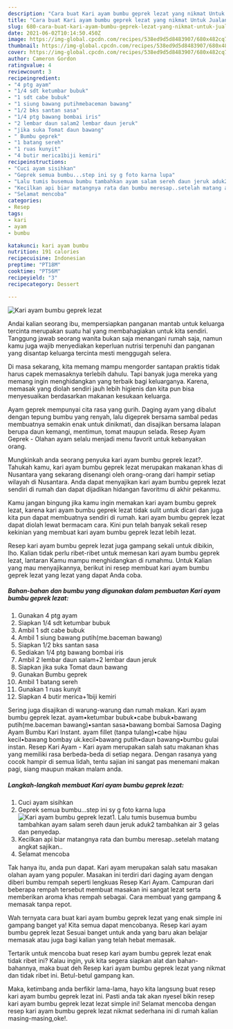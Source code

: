 ```yaml
---
description: "Cara buat Kari ayam bumbu geprek lezat yang nikmat Untuk Jualan"
title: "Cara buat Kari ayam bumbu geprek lezat yang nikmat Untuk Jualan"
slug: 680-cara-buat-kari-ayam-bumbu-geprek-lezat-yang-nikmat-untuk-jualan
date: 2021-06-02T10:14:50.450Z
image: https://img-global.cpcdn.com/recipes/538ed9d5d8483907/680x482cq70/kari-ayam-bumbu-geprek-lezat-foto-resep-utama.jpg
thumbnail: https://img-global.cpcdn.com/recipes/538ed9d5d8483907/680x482cq70/kari-ayam-bumbu-geprek-lezat-foto-resep-utama.jpg
cover: https://img-global.cpcdn.com/recipes/538ed9d5d8483907/680x482cq70/kari-ayam-bumbu-geprek-lezat-foto-resep-utama.jpg
author: Cameron Gordon
ratingvalue: 4
reviewcount: 3
recipeingredient:
- "4 ptg ayam"
- "1/4 sdt ketumbar bubuk"
- "1 sdt cabe bubuk"
- "1 siung bawang putihmebaceman bawang"
- "1/2 bks santan sasa"
- "1/4 ptg bawang bombai iris"
- "2 lembar daun salam2 lembar daun jeruk"
- "jika suka Tomat daun bawang"
- " Bumbu geprek"
- "1 batang sereh"
- "1 ruas kunyit"
- "4 butir merica1biji kemiri"
recipeinstructions:
- "Cuci ayam sisihkan"
- "Geprek semua bumbu...step ini sy g foto karna lupa"
- "Lalu tumis busemua bumbu tambahkan ayam salam sereh daun jeruk aduk2 tambahkan air 3 gelas dan penyedap."
- "Kecilkan api biar matangnya rata dan bumbu meresap..setelah matang angkat sajikan.."
- "Selamat mencoba"
categories:
- Resep
tags:
- kari
- ayam
- bumbu

katakunci: kari ayam bumbu 
nutrition: 191 calories
recipecuisine: Indonesian
preptime: "PT18M"
cooktime: "PT56M"
recipeyield: "3"
recipecategory: Dessert

---
```



![Kari ayam bumbu geprek lezat](https://img-global.cpcdn.com/recipes/538ed9d5d8483907/680x482cq70/kari-ayam-bumbu-geprek-lezat-foto-resep-utama.jpg)

Andai kalian seorang ibu, mempersiapkan panganan mantab untuk keluarga tercinta merupakan suatu hal yang membahagiakan untuk kita sendiri. Tanggung jawab seorang  wanita bukan saja menangani rumah saja, namun kamu juga wajib menyediakan keperluan nutrisi terpenuhi dan panganan yang disantap keluarga tercinta mesti menggugah selera.

Di masa  sekarang, kita memang mampu mengorder santapan praktis tidak harus capek memasaknya terlebih dahulu. Tapi banyak juga mereka yang memang ingin menghidangkan yang terbaik bagi keluarganya. Karena, memasak yang diolah sendiri jauh lebih higienis dan kita pun bisa menyesuaikan berdasarkan makanan kesukaan keluarga. 

Ayam geprek mempunyai cita rasa yang gurih. Daging ayam yang dibalut dengan tepung bumbu yang renyah, lalu digeprek bersama sambal pedas membuatnya semakin enak untuk dinikmati, dan disajikan bersama lalapan berupa daun kemangi, mentimun, tomat maupun selada. Resep Ayam Geprek - Olahan ayam selalu menjadi menu favorit untuk kebanyakan orang.

Mungkinkah anda seorang penyuka kari ayam bumbu geprek lezat?. Tahukah kamu, kari ayam bumbu geprek lezat merupakan makanan khas di Nusantara yang sekarang disenangi oleh orang-orang dari hampir setiap wilayah di Nusantara. Anda dapat menyajikan kari ayam bumbu geprek lezat sendiri di rumah dan dapat dijadikan hidangan favoritmu di akhir pekanmu.

Kamu jangan bingung jika kamu ingin memakan kari ayam bumbu geprek lezat, karena kari ayam bumbu geprek lezat tidak sulit untuk dicari dan juga kita pun dapat membuatnya sendiri di rumah. kari ayam bumbu geprek lezat dapat diolah lewat bermacam cara. Kini pun telah banyak sekali resep kekinian yang membuat kari ayam bumbu geprek lezat lebih lezat.

Resep kari ayam bumbu geprek lezat juga gampang sekali untuk dibikin, lho. Kalian tidak perlu ribet-ribet untuk memesan kari ayam bumbu geprek lezat, lantaran Kamu mampu menghidangkan di rumahmu. Untuk Kalian yang mau menyajikannya, berikut ini resep membuat kari ayam bumbu geprek lezat yang lezat yang dapat Anda coba.

<!--inarticleads1-->

##### Bahan-bahan dan bumbu yang digunakan dalam pembuatan Kari ayam bumbu geprek lezat:

1. Gunakan 4 ptg ayam
1. Siapkan 1/4 sdt ketumbar bubuk
1. Ambil 1 sdt cabe bubuk
1. Ambil 1 siung bawang putih(me.baceman bawang)
1. Siapkan 1/2 bks santan sasa
1. Sediakan 1/4 ptg bawang bombai iris
1. Ambil 2 lembar daun salam+2 lembar daun jeruk
1. Siapkan jika suka Tomat daun bawang
1. Gunakan  Bumbu geprek
1. Ambil 1 batang sereh
1. Gunakan 1 ruas kunyit
1. Siapkan 4 butir merica+1biji kemiri


Sering juga disajikan di warung-warung dan rumah makan. Kari ayam bumbu geprek lezat. ayam•ketumbar bubuk•cabe bubuk•bawang putih(me.baceman bawang)•santan sasa•bawang bombai Samosa Daging Ayam Bumbu Kari Instant. ayam fillet (tanpa tulang)•cabe hijau kecil•bawang bombay uk.kecil•bawang putih•daun bawang•bumbu gulai instan. Resep Kari Ayam - Kari ayam merupakan salah satu makanan khas yang memiliki rasa berbeda-beda di setiap negara. Dengan rasanya yang cocok hampir di semua lidah, tentu sajian ini sangat pas menemani makan pagi, siang maupun makan malam anda. 

<!--inarticleads2-->

##### Langkah-langkah membuat Kari ayam bumbu geprek lezat:

1. Cuci ayam sisihkan
1. Geprek semua bumbu...step ini sy g foto karna lupa
<img src="https://img-global.cpcdn.com/steps/840ad9416c21f3ec/160x128cq70/kari-ayam-bumbu-geprek-lezat-langkah-memasak-2-foto.jpg" alt="Kari ayam bumbu geprek lezat">1. Lalu tumis busemua bumbu tambahkan ayam salam sereh daun jeruk aduk2 tambahkan air 3 gelas dan penyedap.
1. Kecilkan api biar matangnya rata dan bumbu meresap..setelah matang angkat sajikan..
1. Selamat mencoba


Tak hanya itu, anda pun dapat. Kari ayam merupakan salah satu masakan olahan ayam yang populer. Masakan ini terdiri dari daging ayam dengan diberi bumbu rempah seperti lengkuas Resep Kari Ayam. Campuran dari beberapa rempah tersebut membuat masakan ini sangat lezat serta memberikan aroma khas rempah sebagai. Cara membuat yang gampang &amp; memasak tanpa repot. 

Wah ternyata cara buat kari ayam bumbu geprek lezat yang enak simple ini gampang banget ya! Kita semua dapat mencobanya. Resep kari ayam bumbu geprek lezat Sesuai banget untuk anda yang baru akan belajar memasak atau juga bagi kalian yang telah hebat memasak.

Tertarik untuk mencoba buat resep kari ayam bumbu geprek lezat enak tidak ribet ini? Kalau ingin, yuk kita segera siapkan alat dan bahan-bahannya, maka buat deh Resep kari ayam bumbu geprek lezat yang nikmat dan tidak ribet ini. Betul-betul gampang kan. 

Maka, ketimbang anda berfikir lama-lama, hayo kita langsung buat resep kari ayam bumbu geprek lezat ini. Pasti anda tak akan nyesel bikin resep kari ayam bumbu geprek lezat lezat simple ini! Selamat mencoba dengan resep kari ayam bumbu geprek lezat nikmat sederhana ini di rumah kalian masing-masing,oke!.

